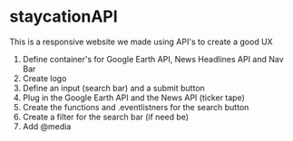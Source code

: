 # staycationAPI
This is a responsive website we made using API's to create a good UX
1) Define container's for Google Earth API, News Headlines API and Nav Bar
2) Create logo
3) Define an input (search bar) and a submit button
4) Plug in the Google Earth API and the News API (ticker tape)
5) Create the functions and .eventlistners for the search button
6) Create a filter for the search bar (if need be)
7) Add @media